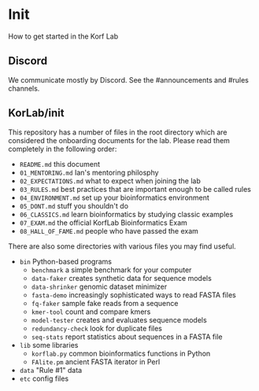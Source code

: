 Init
====

How to get started in the Korf Lab

## Discord ##

We communicate mostly by Discord. See the #announcements and #rules channels.

## KorLab/init ##

This repository has a number of files in the root directory which are
considered the onboarding documents for the lab. Please read them completely in
the following order:

- `README.md` this document
- `01_MENTORING.md` Ian's mentoring philosphy
- `02_EXPECTATIONS.md` what to expect when joining the lab
- `03_RULES.md` best practices that are important enough to be called rules
- `04_ENVIRONMENT.md` set up your bioinformatics environment
- `05_DONT.md` stuff you shouldn't do
- `06_CLASSICS.md` learn bioinformatics by studying classic examples
- `07_EXAM.md` the official KorfLab Bioinformatics Exam
- `08_HALL_OF_FAME.md` people who have passed the exam

There are also some directories with various files you may find useful.

- `bin` Python-based programs
	- `benchmark` a simple benchmark for your computer
	- `data-faker` creates synthetic data for sequence models
	- `data-shrinker` genomic dataset minimizer
	- `fasta-demo` increasingly sophisticated ways to read FASTA files
	- `fq-faker` sample fake reads from a sequence
	- `kmer-tool` count and compare kmers
	- `model-tester` creates and evaluates sequence models
	- `redundancy-check` look for duplicate files
	- `seq-stats` report statistics about sequences in a FASTA file
- `lib` some libraries
	- `korflab.py` common bioinformatics functions in Python
	- `FAlite.pm` ancient FASTA iterator in Perl
- `data` "Rule #1" data
- `etc` config files

